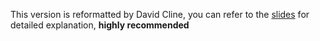 This version is reformatted by David Cline, you can refer to the [slides](http://www.slideserve.com/carol/smallpt-global-illumination-in-99-lines-of-c-a-ray-tracer-by-kevin-beason-kevinbeason) for detailed explanation, <b>highly recommended</b>